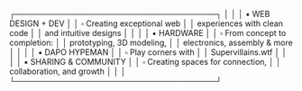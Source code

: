 ┌────────────────────────────────────┐
│                                    │
│  ▪ WEB DESIGN + DEV                │
│  ▫ Creating exceptional web        │
│    experiences with clean code     │
│    and intuitive designs           │
│                                    │
│  ▪ HARDWARE                        │
│  ▫ From concept to completion:     │
│    prototyping, 3D modeling,       │
│    electronics, assembly & more    │
│                                    │
│  ▪ DAPO HYPEMAN                    │
│  ▫ Play corners with               │
│    Supervillains.wtf               │
│                                    │
│  ▪ SHARING & COMMUNITY             │
│  ▫ Creating spaces for connection, │
│    collaboration, and growth       │
│                                    │
└────────────────────────────────────┘

